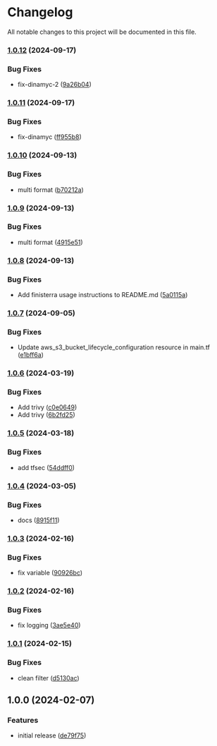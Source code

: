 # Changelog

All notable changes to this project will be documented in this file.

### [1.0.12](https://github.com/finisterra-io/terraform-aws-s3/compare/v1.0.11...v1.0.12) (2024-09-17)


### Bug Fixes

* fix-dinamyc-2 ([9a26b04](https://github.com/finisterra-io/terraform-aws-s3/commit/9a26b04619f58dc29000a3c8086536e67017e1f1))

### [1.0.11](https://github.com/finisterra-io/terraform-aws-s3/compare/v1.0.10...v1.0.11) (2024-09-17)


### Bug Fixes

* fix-dinamyc ([ff955b8](https://github.com/finisterra-io/terraform-aws-s3/commit/ff955b8ebd20363b0f56d1409b9a4d5d2b2bc94a))

### [1.0.10](https://github.com/finisterra-io/terraform-aws-s3/compare/v1.0.9...v1.0.10) (2024-09-13)


### Bug Fixes

* multi format ([b70212a](https://github.com/finisterra-io/terraform-aws-s3/commit/b70212a11facd5a8a513a389273c5909fc6cb6f5))

### [1.0.9](https://github.com/finisterra-io/terraform-aws-s3/compare/v1.0.8...v1.0.9) (2024-09-13)


### Bug Fixes

* multi format ([4915e51](https://github.com/finisterra-io/terraform-aws-s3/commit/4915e51e05956cd114ceb353f2860caddde4b513))

### [1.0.8](https://github.com/finisterra-io/terraform-aws-s3/compare/v1.0.7...v1.0.8) (2024-09-13)


### Bug Fixes

* Add finisterra usage instructions to README.md ([5a0115a](https://github.com/finisterra-io/terraform-aws-s3/commit/5a0115a859515b2de36ad398f66f2819b03c8714))

### [1.0.7](https://github.com/finisterra-io/terraform-aws-s3/compare/v1.0.6...v1.0.7) (2024-09-05)


### Bug Fixes

* Update aws_s3_bucket_lifecycle_configuration resource in main.tf ([e1bff6a](https://github.com/finisterra-io/terraform-aws-s3/commit/e1bff6a1ad3b23e9c4d9251bae02aa6440cf34b7))

### [1.0.6](https://github.com/finisterra-io/terraform-aws-s3/compare/v1.0.5...v1.0.6) (2024-03-19)


### Bug Fixes

* Add trivy ([c0e0649](https://github.com/finisterra-io/terraform-aws-s3/commit/c0e0649612023e41ca2a943b7e0e188bc18785a2))
* Add trivy ([6b2fd25](https://github.com/finisterra-io/terraform-aws-s3/commit/6b2fd2507c323c5ebc05970f6e2e824f2afdc372))

### [1.0.5](https://github.com/finisterra-io/terraform-aws-s3/compare/v1.0.4...v1.0.5) (2024-03-18)


### Bug Fixes

* add tfsec ([54ddff0](https://github.com/finisterra-io/terraform-aws-s3/commit/54ddff095390847663c3ebfae05977f968d9084a))

### [1.0.4](https://github.com/finisterra-io/terraform-aws-s3/compare/v1.0.3...v1.0.4) (2024-03-05)


### Bug Fixes

* docs ([8915f11](https://github.com/finisterra-io/terraform-aws-s3/commit/8915f11b3dc6b2ca454fb03c0a7ac3c5d977dda6))

### [1.0.3](https://github.com/finisterra-io/terraform-aws-s3/compare/v1.0.2...v1.0.3) (2024-02-16)


### Bug Fixes

* fix variable ([90926bc](https://github.com/finisterra-io/terraform-aws-s3/commit/90926bc31c33c2b912957317bb1827df62c77a69))

### [1.0.2](https://github.com/finisterra-io/terraform-aws-s3/compare/v1.0.1...v1.0.2) (2024-02-16)


### Bug Fixes

* fix logging ([3ae5e40](https://github.com/finisterra-io/terraform-aws-s3/commit/3ae5e40b2cada264d837a914a3abbbe8d9349223))

### [1.0.1](https://github.com/finisterra-io/terraform-aws-s3/compare/v1.0.0...v1.0.1) (2024-02-15)


### Bug Fixes

* clean filter ([d5130ac](https://github.com/finisterra-io/terraform-aws-s3/commit/d5130ac90577b988facc4bcf939aeff33d49dea3))

## 1.0.0 (2024-02-07)


### Features

* initial release ([de79f75](https://github.com/finisterra-io/terraform-aws-s3/commit/de79f75950f2f47ceba021a4fb4f3d8a2aabb3dc))
